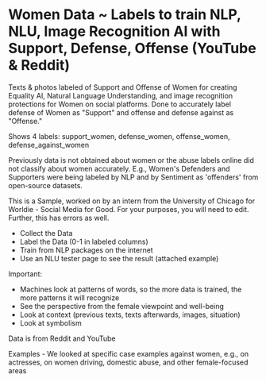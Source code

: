 # Women Data ~ Labels to train NLP, NLU, Image Recognition AI with Support, Defense, Offense (YouTube & Reddit)

Texts & photos labeled of Support and Offense of Women for creating Equality AI, Natural Language Understanding, and image recognition protections for Women on social platforms. Done to accurately label defense of Women as "Support" and offense and defense against as "Offense." 

Shows 4 labels: support_women, defense_women, offense_women, defense_against_women

Previously data is not obtained about women or the abuse labels online did not classify about women accurately. E.g., Women's Defenders and Supporters were being labeled by NLP and by Sentiment as 'offenders' from open-source datasets.

This is a Sample, worked on by an intern from the University of Chicago for Worldie - Social Media for Good.
For your purposes, you will need to edit. Further, this has errors as well. 
- Collect the Data
- Label the Data (0-1 in labeled columns)
- Train from NLP packages on the internet
- Use an NLU tester page to see the result (attached example)

Important:
- Machines look at patterns of words, so the more data is trained, the more patterns it will recognize
- See the perspective from the female viewpoint and well-being
- Look at context (previous texts, texts afterwards, images, situation)
- Look at symbolism

Data is from Reddit and YouTube

Examples - We looked at specific case examples against women, e.g., on actresses, on women driving, domestic abuse, and other female-focused areas

